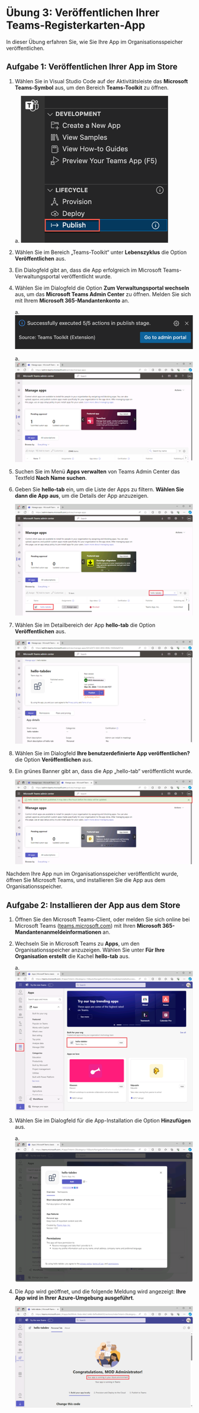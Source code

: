 # Übung 3: Veröffentlichen Ihrer Teams-Registerkarten-App

In dieser Übung erfahren Sie, wie Sie Ihre App im Organisationsspeicher veröffentlichen.

## Aufgabe 1: Veröffentlichen Ihrer App im Store

1. Wählen Sie in Visual Studio Code auf der Aktivitätsleiste das **Microsoft Teams-Symbol** aus, um den Bereich **Teams-Toolkit** zu öffnen.

    a. ![Screenshot: Geöffneter Bereich „Teams-Toolkit“ und hervorgehobene Option „In Teams veröffentlichen“.](../../media/publish-to-teams.png)

1. Wählen Sie im Bereich „Teams-Toolkit“ unter **Lebenszyklus** die Option **Veröffentlichen** aus.

1. Ein Dialogfeld gibt an, dass die App erfolgreich im Microsoft Teams-Verwaltungsportal veröffentlicht wurde.

1. Wählen Sie im Dialogfeld die Option **Zum Verwaltungsportal wechseln** aus, um das **Microsoft Teams Admin Center** zu öffnen.  Melden Sie sich mit Ihrem **Microsoft 365-Mandantenkonto** an.

    a. ![Screenshot: Popupmeldung, wenn die App im Organisationsspeicher veröffentlicht wird.](../../media/published-successfully.png)

    a. ![Screenshot: Teams Admin Center.](../../media/admin-portal.png)

1. Suchen Sie im Menü **Apps verwalten** von Teams Admin Center das Textfeld **Nach Name suchen**. 
1. Geben Sie **hello-tab** ein, um die Liste der Apps zu filtern. **Wählen Sie dann die App aus**, um die Details der App anzuzeigen.

    ![Screenshot: Suchen nach der App im Teams Admin Center.](../../media/search-app-dev-portal.png)

1. Wählen Sie im Detailbereich der App **hello-tab** die Option **Veröffentlichen** aus.

    ![Screenshot: Veröffentlichung der App im Teams Admin Center.](../../media/admin-publish-app.png)

1. Wählen Sie im Dialogfeld **Ihre benutzerdefinierte App veröffentlichen?** die Option **Veröffentlichen** aus.

1. Ein grünes Banner gibt an, dass die App „hello-tab“ veröffentlicht wurde.

    ![Screenshot: grünes Banner für veröffentlichte App im Teams Admin Center.](../../media/publish-status.png)

Nachdem Ihre App nun im Organisationsspeicher veröffentlicht wurde, öffnen Sie Microsoft Teams, und installieren Sie die App aus dem Organisationsspeicher.

## Aufgabe 2: Installieren der App aus dem Store

1. Öffnen Sie den Microsoft Teams-Client, oder melden Sie sich online bei Microsoft Teams ([teams.microsoft.com](teams.microsoft.com)) mit Ihren **Microsoft 365-Mandantenanmeldeinformationen** an.
2. Wechseln Sie in Microsoft Teams zu **Apps**, um den Organisationsspeicher anzuzeigen. Wählen Sie unter **Für Ihre Organisation erstellt** die Kachel **hello-tab** aus.

    a. ![Screenshot: Organisationsspeicher mit hervorgehobener App „hello-tab“.](../../media/org-store.png)

3. Wählen Sie im Dialogfeld für die App-Installation die Option **Hinzufügen** aus.

    a. ![Screenshot: Hinzufügen einer App in Microsoft Teams.](../../media/add-app.png)

4. Die App wird geöffnet, und die folgende Meldung wird angezeigt: **Ihre App wird in Ihrer Azure-Umgebung ausgeführt**.

    ![Screenshot: App, die in Microsoft Teams ausgeführt wird.](../../media/app-running-in-azure.png)
